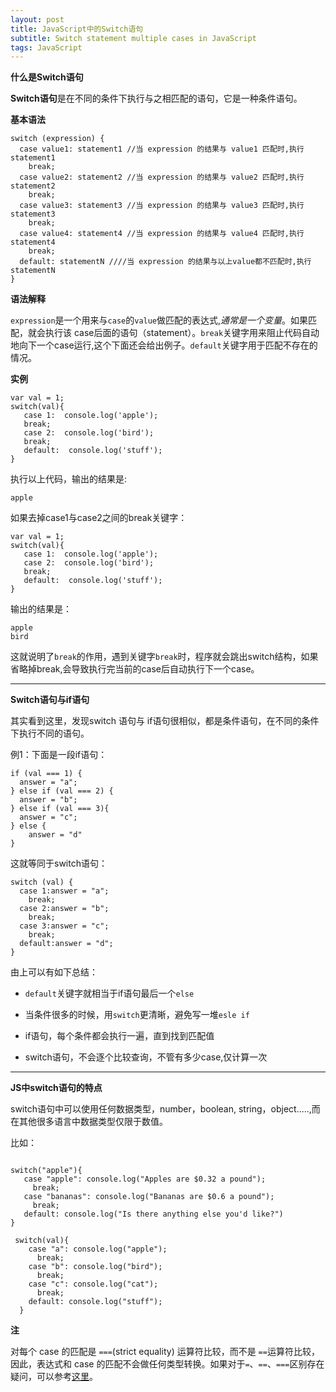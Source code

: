 ```yaml
---
layout: post
title: JavaScript中的Switch语句
subtitle: Switch statement multiple cases in JavaScript
tags: JavaScript
---
```


**什么是Switch语句**

**Switch语句**是在不同的条件下执行与之相匹配的语句，它是一种条件语句。

**基本语法**

```
switch (expression) {
  case value1: statement1 //当 expression 的结果与 value1 匹配时,执行statement1
    break;
  case value2: statement2 //当 expression 的结果与 value2 匹配时,执行statement2
    break;
  case value3: statement3 //当 expression 的结果与 value3 匹配时,执行statement3
    break;
  case value4: statement4 //当 expression 的结果与 value4 匹配时,执行statement4
    break;
  default: statementN ////当 expression 的结果与以上value都不匹配时,执行statementN
}
```
**语法解释**

```expression```是一个用来与```case```的```value```做匹配的表达式,_通常是一个变量_。如果匹配，就会执行该 case后面的语句（statement）。```break```关键字用来阻止代码自动地向下一个case运行,这个下面还会给出例子。```default```关键字用于匹配不存在的情况。

**实例**

```
var val = 1;
switch(val){
   case 1:  console.log('apple');
   break;
   case 2:  console.log('bird');
   break;
   default:  console.log('stuff');
}
```
执行以上代码，输出的结果是:

```
apple
```
如果去掉case1与case2之间的break关键字：

```
var val = 1;
switch(val){
   case 1:  console.log('apple');
   case 2:  console.log('bird');
   break;
   default:  console.log('stuff');
}
```
输出的结果是：

```
apple
bird
```
这就说明了```break```的作用，遇到关键字```break```时，程序就会跳出switch结构，如果省略掉break,会导致执行完当前的case后自动执行下一个case。

-------

**Switch语句与if语句**

其实看到这里，发现switch 语句与 if语句很相似，都是条件语句，在不同的条件下执行不同的语句。

例1：下面是一段if语句：

```
if (val === 1) {
  answer = "a";
} else if (val === 2) {
  answer = "b";
} else if (val === 3){
  answer = "c";
} else {
	answer = "d"
}
```
这就等同于switch语句：

```
switch (val) {
  case 1:answer = "a";
    break;
  case 2:answer = "b";
    break;
  case 3:answer = "c";
    break;
  default:answer = "d";
}
```
由上可以有如下总结：

- ```default```关键字就相当于if语句最后一个```else```

- 当条件很多的时候，用```switch```更清晰，避免写一堆```esle if```

- if语句，每个条件都会执行一遍，直到找到匹配值

- switch语句，不会逐个比较查询，不管有多少case,仅计算一次

------

**JS中switch语句的特点**

switch语句中可以使用任何数据类型，number，boolean, string，object.....,而在其他很多语言中数据类型仅限于数值。

比如：

```

switch("apple"){
   case "apple": console.log("Apples are $0.32 a pound");
	 break;
   case "bananas": console.log("Bananas are $0.6 a pound");
	 break;
   default: console.log("Is there anything else you'd like?")
}

 switch(val){
    case "a": console.log("apple");
      break;
    case "b": console.log("bird");
      break;
    case "c": console.log("cat");
      break;
    default: console.log("stuff");
  }
```



**注**

对每个 case 的匹配是 ```===```(strict equality) 运算符比较，而不是 ```==```运算符比较，因此，表达式和 case 的匹配不会做任何类型转换。如果对于```=```、```==```、```===```区别存在疑问，可以参考[这里](http://linglinyp.com/2017/04/20/Comparison-Operators.html)。
